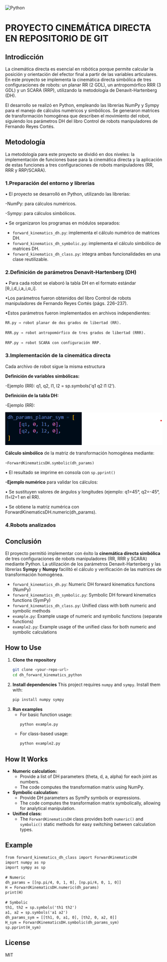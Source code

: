 ![Python](https://img.shields.io/badge/Python-3776AB?style=for-the-badge&logo=python&logoColor=white) 
# PROYECTO CINEMÁTICA DIRECTA EN REPOSITORIO DE GIT
## Introdicción
La cinemática directa es esencial en robótica porque permite calcular la posición y orientación del efector final a partir de las variables articulares. En este proyecto se implementa la cinemática directa simbólica de tres configuraciones de robots: un planar RR (2 GDL), un antropomórfico RRR (3 GDL) y un SCARA (RRP), utilizando la metodología de Denavit-Hartenberg (DH).

El desarrollo se realizó en Python, empleando las librerías NumPy y Sympy para el manejo de cálculos numéricos y simbólicos. Se generaron matrices de transformación homogénea que describen el movimiento del robot, siguiendo los parámetros DH del libro Control de robots manipuladores de Fernando Reyes Cortés.


## Metodología
La metodología para este proyecto se dividió en dos niveles: la implementación de funciones base para la cinemática directa y la aplicación de estas funciones a tres configuraciones de robots manipuladores (RR, RRR y RRP/SCARA).

### 1.Preparación del entorno y librerías
•	El proyecto se desarrolló en Python, utilizando las librerías:

   -NumPy: para cálculos numéricos.
   
   -Sympy: para cálculos simbólicos.
   
•	Se organizaron los programas en módulos separados:

- `forward_kinematics_dh.py`: implementa el cálculo numérico de matrices DH.
- `forward_kinematics_dh_symbolic.py`: implementa el cálculo simbólico de matrices DH.
- `forward_kinematics_dh_class.py`: integra ambas funcionalidades en una clase reutilizable.


### 2.Definición de parámetros Denavit-Hartenberg (DH)
• Para cada robot se elaboró la tabla DH en el formato estándar [θ_i,d_i,a_i,α_i].

•Los parámetros fueron obtenidos del libro Control de robots manipuladores de Fernando Reyes Cortés (págs. 226–237).

•Estos parámetros fueron implementados en archivos independientes:

	RR.py → robot planar de dos grados de libertad (RR).
   
	RRR.py → robot antropomórfico de tres grados de libertad (RRR).
   
	RRP.py → robot SCARA con configuración RRP.


### 3.Implementación de la cinemática directa
Cada archivo de robot sigue la misma estructura

**Definición de variables simbólicas:**

-Ejemplo (RR): q1, q2, l1, l2 = sp.symbols('q1 q2 l1 l2').

**Definición de la tabla DH:**

-Ejemplo (RR):

![DH](ACTI/A.png)

**Cálculo simbólico** de la matriz de transformación homogénea mediante:

-`ForwardKinematicsDH.symbolic(dh_params)`

•	El resultado se imprime en consola con `sp.pprint()`

**-Ejemplo numérico** para validar los cálculos:

•	Se sustituyen valores de ángulos y longitudes (ejemplo: q1=45°, q2=-45°, l1=l2=1 en el RR).

•	Se obtiene la matriz numérica con ForwardKinematicsDH.numeric(dh_params).

### 4.Robots analizados










## Conclusión
El proyecto permitió implementar con éxito la **cinemática directa simbólica** de tres configuraciones de robots manipuladores (RR, RRR y SCARA) mediante Python. La utilización de los parámetros Denavit-Hartenberg y las librerías **Sympy** y **Numpy** facilitó el cálculo y verificación de las matrices de transformación homogénea.


- `forward_kinematics_dh.py`: Numeric DH forward kinematics functions (NumPy)
- `forward_kinematics_dh_symbolic.py`: Symbolic DH forward kinematics functions (SymPy)
- `forward_kinematics_dh_class.py`: Unified class with both numeric and symbolic methods
- `example.py`: Example usage of numeric and symbolic functions (separate functions)
- `example2.py`: Example usage of the unified class for both numeric and symbolic calculations

## How to Use
1. **Clone the repository**
   ```sh
   git clone <your-repo-url>
   cd dh_forward_kinematics_python
   ```
2. **Install dependencies**
   This project requires `numpy` and `sympy`. Install them with:
   ```sh
   pip install numpy sympy
   ```
3. **Run examples**
   - For basic function usage:
     ```sh
     python example.py
     ```
   - For class-based usage:
     ```sh
     python example2.py
     ```

## How It Works
- **Numeric calculation:**
  - Provide a list of DH parameters (theta, d, a, alpha) for each joint as numbers.
  - The code computes the transformation matrix using NumPy.
- **Symbolic calculation:**
  - Provide DH parameters as SymPy symbols or expressions.
  - The code computes the transformation matrix symbolically, allowing for analytical manipulation.
- **Unified class:**
  - The `ForwardKinematicsDH` class provides both `numeric()` and `symbolic()` static methods for easy switching between calculation types.

## Example
```
from forward_kinematics_dh_class import ForwardKinematicsDH
import numpy as np
import sympy as sp

# Numeric
dh_params = [[np.pi/4, 0, 1, 0], [np.pi/4, 0, 1, 0]]
H = ForwardKinematicsDH.numeric(dh_params)
print(H)

# Symbolic
th1, th2 = sp.symbols('th1 th2')
a1, a2 = sp.symbols('a1 a2')
dh_params_sym = [[th1, 0, a1, 0], [th2, 0, a2, 0]]
H_sym = ForwardKinematicsDH.symbolic(dh_params_sym)
sp.pprint(H_sym)
```

## License
MIT
